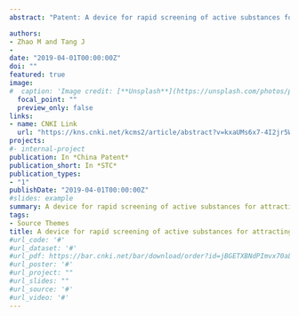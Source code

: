 ```yaml
---
abstract: "Patent: A device for rapid screening of active substances for attracting or avoiding oviposition of lepidopterous insects and its method of use"

authors:
- Zhao M and Tang J
- 
date: "2019-04-01T00:00:00Z"
doi: ""
featured: true
image:
#  caption: 'Image credit: [**Unsplash**](https://unsplash.com/photos/pLCdAaMFLTE)'
  focal_point: ""
  preview_only: false
links:
- name: CNKI Link
  url: "https://kns.cnki.net/kcms2/article/abstract?v=kxaUMs6x7-4I2jr5WTdXti3zQ9F92xu0gvt3ehWH641nXIm3xPXxt9YqJtNT2CrojWAIGcj_K4Kb6smzsWRjU5mY3KBtYk-u&uniplatform=NZKPT"
projects:
#- internal-project
publication: In *China Patent*
publication_short: In *STC*
publication_types:
- "1"
publishDate: "2019-04-01T00:00:00Z"
#slides: example
summary: A device for rapid screening of active substances for attracting or avoiding oviposition of lepidopterous insects and its method of use
tags:
- Source Themes
title: A device for rapid screening of active substances for attracting or avoiding oviposition of lepidopterous insects and its method of use
#url_code: '#'
#url_dataset: '#'
#url_pdf: https://bar.cnki.net/bar/download/order?id=jBGETXBNdPImvx70aLAuJNkmCU6okkZraK6eufDh%2F8ooIjsEuYC2lf1vthMXTAIaFaO1MlTsWgEh3UiKfLaz36xnN7MNvkXWGZUba%2BcRApCwXIF%2BjT5ZrL4dqkZCAeeVof3qKwknhwX8C3IU4gyNz7HPcVHHELBOqmzEj1HTGjQcQT%2Fr2OYX7SV1XYXaDzFd1ciR2PxfVfkgOb2TDEt48HIRaXudfgr3CVXTlNe04mU%3D
#url_poster: '#'
#url_project: ""
#url_slides: ""
#url_source: '#'
#url_video: '#'
---
```


